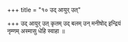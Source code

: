 +++
title = "१० उद् आयुर् उत्"

+++
उद् आयुर् उत् कृतम् उद् बलम् उन् मनीषोद् इन्द्रियं  
नृम्णम् अस्मासु धेहि स्वाहा ॥